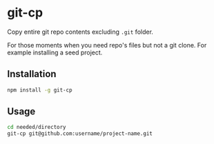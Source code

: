 # git-cp

Copy entire git repo contents excluding `.git` folder.

For those moments when you need repo's files but not a git clone.
For example installing a seed project.

## Installation

```bash
npm install -g git-cp
```

## Usage

```bash
cd needed/directory
git-cp git@github.com:username/project-name.git
```

